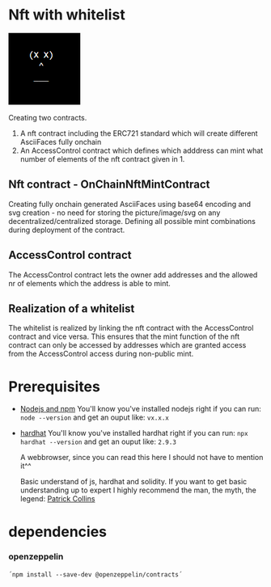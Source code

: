 

# Nft with whitelist

<img src="./gifs/AsciiFaces.gif" width="142" height="142" />


Creating two contracts.

1. A nft contract including the ERC721 standard which will create different AsciiFaces fully onchain
2. An AccessControl contract which defines which adddress can mint what number of elements of the nft contract given in 1.


## Nft contract - OnChainNftMintContract

Creating fully onchain generated AsciiFaces using base64 encoding and svg creation - no need for storing the picture/image/svg on any decentralized/centralized storage.
Defining all possible mint combinations during deployment of the contract.

## AccessControl contract

The AccessControl contract lets the owner add addresses and the allowed nr of elements which the address is able to mint.


## Realization of a whitelist

The whitelist is realized by linking the nft contract with the AccessControl contract and vice versa. This ensures that the mint function of the nft contract can only be accessed by addresses which are granted access
from the AccessControl access during non-public mint.


# Prerequisites
<ul  dir="auto">
<li><a  href="https://nodejs.org/en/download/"  rel="nofollow">Nodejs and npm</a>
You'll know you've installed nodejs right if you can run:
<code>node --version</code> and get an ouput like: <code>vx.x.x</code>
</ul>
<ul  dir="auto">
<li><a  href="https://hardhat.org/getting-started/"  rel="nofollow">hardhat</a>
You'll know you've installed hardhat right if you can run:
<code>npx hardhat --version</code> and get an ouput like: <code>2.9.3</code>
</ul>
<ul  dir="auto">
A webbrowser, since you can read this here I should not have to  mention it^^
</ul>
<ul  dir="auto">
Basic understand of js, hardhat and solidity. If you want to get basic understanding up to expert I highly recommend
the man, the myth, the legend: <a href="https://www.youtube.com/watch?v=M576WGiDBdQ&t=10s">Patrick Collins</a>
</ul>


# dependencies
### openzeppelin
    ´npm install --save-dev @openzeppelin/contracts´
    

